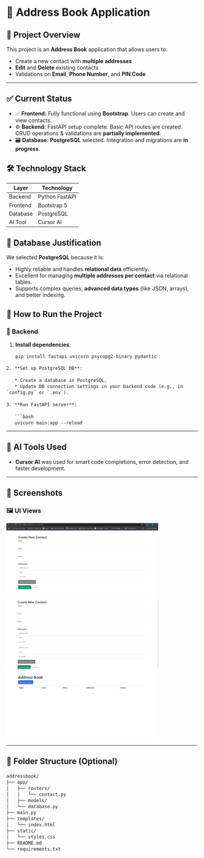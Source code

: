 
# 📒 Address Book Application

## 📌 Project Overview
This project is an **Address Book** application that allows users to:
- Create a new contact with **multiple addresses**
- **Edit** and **Delete** existing contacts
- Validations on **Email**, **Phone Number**, and **PIN Code**

---

## ✅ Current Status
- ✅ **Frontend:** Fully functional using **Bootstrap**. Users can create and view contacts.
- ⚙️ **Backend:** FastAPI setup complete. Basic API routes are created. CRUD operations & validations are **partially implemented**.
- 🗃️ **Database:** **PostgreSQL** selected. Integration and migrations are **in progress**.


## 🛠️ Technology Stack

| Layer       | Technology         |
|-------------|--------------------|
| Backend     | Python FastAPI     |
| Frontend    | Bootstrap 5        |
| Database    | PostgreSQL         |
| AI Tool     | Cursor AI          |



## 💾 Database Justification

We selected **PostgreSQL** because it is:
- Highly reliable and handles **relational data** efficiently.
- Excellent for managing **multiple addresses per contact** via relational tables.
- Supports complex queries, **advanced data types** (like JSON, arrays), and better indexing.


## 🚀 How to Run the Project

### 🔧 Backend

1. **Install dependencies**:
   ```bash 
   pip install fastapi uvicorn psycopg2-binary pydantic
``` 
2. **Set up PostgreSQL DB**:

   * Create a database in PostgreSQL.
   * Update DB connection settings in your backend code (e.g., in `config.py` or `.env`).

3. **Run FastAPI server**:

   ```bash
   uvicorn main:app --reload
   ```

---

## 🤖 AI Tools Used

* **Cursor AI** was used for smart code completions, error detection, and faster development.

---

## 📸 Screenshots

### 🖼️ UI Views

<img src="ss1 (3).png" alt="Address Book UI" width="400"/>
<img src="ss1 (1).png" alt="Address Book UI" width="400"/>
<img src="ss1 (2).png" alt="Address Book UI" width="400"/>

---

## 📂 Folder Structure (Optional)

```
addressbook/
├── app/
│   ├── routers/
│   │   └── contact.py
│   ├── models/
│   └── database.py
├── main.py
├── templates/
│   └── index.html
├── static/
│   └── styles.css
├── README.md
└── requirements.txt
```
